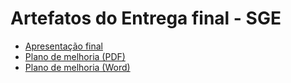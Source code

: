 # Artefatos do Entrega final - SGE

* [Apresentação final](https://github.com/felipinas/cadeiras-integradas/blob/main/sge/Artefatos/Entregas%204%20-%20Entrega%20final/Apresenta%C3%A7%C3%A3o%20final.pdf)
* [Plano de melhoria (PDF)](https://github.com/felipinas/cadeiras-integradas/blob/main/sge/Artefatos/Entregas%204%20-%20Entrega%20final/Plano%20de%20Melhorias%20-%20CEUA.pdf)
* [Plano de melhoria (Word)](https://github.com/felipinas/cadeiras-integradas/blob/main/sge/Artefatos/Entregas%204%20-%20Entrega%20final/Plano%20de%20Melhorias%20-%20CEUA.docx)
